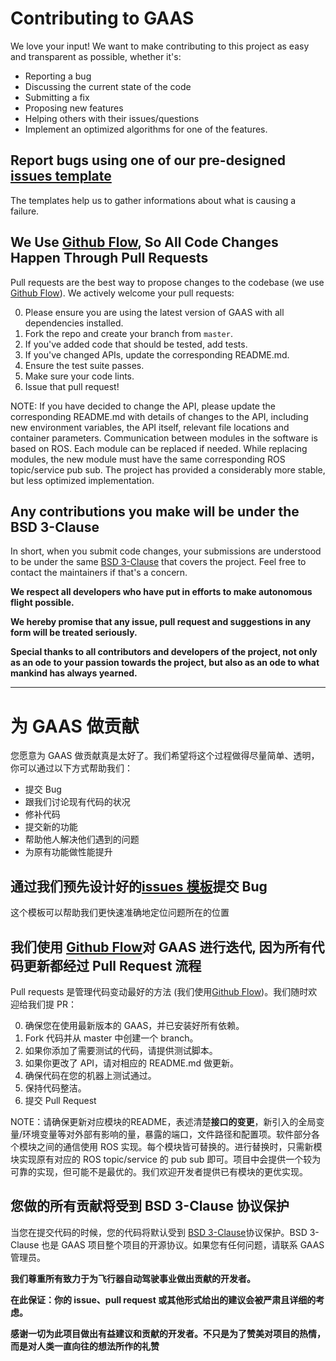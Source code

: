 # Contributing to GAAS
We love your input! We want to make contributing to this project as easy and transparent as possible, whether it's:

- Reporting a bug
- Discussing the current state of the code
- Submitting a fix
- Proposing new features
- Helping others with their issues/questions
- Implement an optimized algorithms for one of the features.

## Report bugs using one of our pre-designed [issues template](https://github.com/briandk/transcriptase-atom/issues) 
The templates help us to gather informations about what is causing a failure.

## We Use [Github Flow](https://guides.github.com/introduction/flow/index.html), So All Code Changes Happen Through Pull Requests
Pull requests are the best way to propose changes to the codebase (we use [Github Flow](https://guides.github.com/introduction/flow/index.html)). We actively welcome your pull requests:

0. Please ensure you are using the latest version of GAAS with all dependencies installed.
1. Fork the repo and create your branch from `master`.
2. If you've added code that should be tested, add tests.
3. If you've changed APIs, update the corresponding README.md.
4. Ensure the test suite passes.
5. Make sure your code lints.
6. Issue that pull request!

NOTE: If you have decided to change the API, please update the corresponding README.md with details of changes to the API, including new environment variables, the API itself, relevant file locations and container parameters. Communication between modules in the software is based on ROS. Each module can be replaced if needed. While replacing modules, the new module must have the same corresponding ROS topic/service pub sub. The project has provided a considerably more stable, but less optimized implementation. 

## Any contributions you make will be under the BSD 3-Clause
In short, when you submit code changes, your submissions are understood to be under the same [BSD 3-Clause](https://github.com/ninawrong/GAAS/blob/master/LICENSE) that covers the project. Feel free to contact the maintainers if that's a concern.

**We respect all developers who have put in efforts to make autonomous flight possible.**

**We hereby promise that any issue, pull request and suggestions in any form will be treated seriously.**

**Special thanks to all contributors and developers of the project, not only as an ode to your passion towards the project, but also as an ode to what mankind has always yearned.**

---------
# 为 GAAS 做贡献
您愿意为 GAAS 做贡献真是太好了。我们希望将这个过程做得尽量简单、透明，你可以通过以下方式帮助我们：

- 提交 Bug
- 跟我们讨论现有代码的状况
- 修补代码
- 提交新的功能
- 帮助他人解决他们遇到的问题
- 为原有功能做性能提升

## 通过我们预先设计好的[issues 模板](https://github.com/briandk/transcriptase-atom/issues)提交 Bug
这个模板可以帮助我们更快速准确地定位问题所在的位置

## 我们使用 [Github Flow](https://guides.github.com/introduction/flow/index.html)对 GAAS 进行迭代, 因为所有代码更新都经过 Pull Request 流程
Pull requests 是管理代码变动最好的方法 (我们使用[Github Flow](https://guides.github.com/introduction/flow/index.html))。我们随时欢迎给我们提 PR：

0. 确保您在使用最新版本的 GAAS，并已安装好所有依赖。
1. Fork 代码并从 master 中创建一个 branch。
2. 如果你添加了需要测试的代码，请提供测试脚本。
3. 如果你更改了 API，请对相应的 README.md 做更新。
4. 确保代码在您的机器上测试通过。
5. 保持代码整洁。
6. 提交 Pull Request

NOTE：请确保更新对应模块的README，表述清楚**接口的变更**，新引入的全局变量/环境变量等对外部有影响的量，暴露的端口，文件路径和配置项。软件部分各个模块之间的通信使用 ROS 实现。每个模块皆可替换的。进行替换时，只需新模块实现原有对应的 ROS topic/service 的 pub sub 即可。项目中会提供一个较为可靠的实现，但可能不是最优的。我们欢迎开发者提供已有模块的更优实现。

## 您做的所有贡献将受到 BSD 3-Clause 协议保护
当您在提交代码的时候，您的代码将默认受到 [BSD 3-Clause](https://github.com/ninawrong/GAAS/blob/master/LICENSE)协议保护。BSD 3-Clause 也是 GAAS 项目整个项目的开源协议。如果您有任何问题，请联系 GAAS 管理员。

**我们尊重所有致力于为飞行器自动驾驶事业做出贡献的开发者。**

**在此保证：你的 issue、pull request 或其他形式给出的建议会被严肃且详细的考虑。**

**感谢一切为此项目做出有益建议和贡献的开发者。不只是为了赞美对项目的热情，而是对人类一直向往的想法所作的礼赞**



